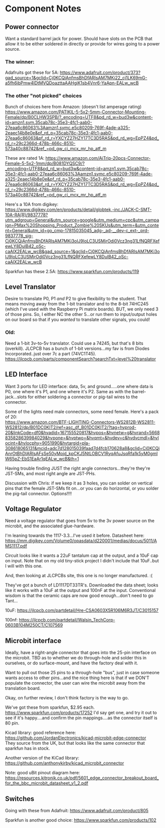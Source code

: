 # Component Notes

## Power connector

Want a standard barrel jack for power.  Should have slots on the PCB that allow it to be either soldered in directly or provide for wires going to a power source.

### The winner:
Adafruits got these for 5A:
https://www.adafruit.com/product/373?gad_source=1&gclid=Cj0KCQiAnfmsBhDfARIsAM7MKi22_cj1LK69mG-a5fh6ibPmw4IDtMVQDoazttaAAHgiK1sb4Vnr6-YaApn-EALw_wcB

### The other "not picked" choices
Bunch of choices here from Amazon:
(doesn't list amperage rating)
https://www.amazon.com/PATIKIL-5-5x2-5mm-Connector-Mounting-Female/dp/B0CLHW3SPB/?_encoding=UTF8&pd_rd_w=bud3w&content-id=amzn1.sym.35cab78c-35e3-4fc1-aab0-27eaa6c86063%3Aamzn1.symc.e5c80209-769f-4ade-a325-2eaec14b8e0e&pf_rd_p=35cab78c-35e3-4fc1-aab0-27eaa6c86063&pf_rd_r=YXCYZ27HZY17TC3D5RAS&pd_rd_wg=EpPZ4&pd_rd_r=29c2366d-478b-466c-8510-573a40c88742&ref_=pd_gw_ci_mcx_mr_hp_atf_m

These are rated 1A:
https://www.amazon.com/AiTrip-20pcs-Connector-Female-5-5x2-1mm/dp/B081DYQSC9/?_encoding=UTF8&pd_rd_w=bud3w&content-id=amzn1.sym.35cab78c-35e3-4fc1-aab0-27eaa6c86063%3Aamzn1.symc.e5c80209-769f-4ade-a325-2eaec14b8e0e&pf_rd_p=35cab78c-35e3-4fc1-aab0-27eaa6c86063&pf_rd_r=YXCYZ27HZY17TC3D5RAS&pd_rd_wg=EpPZ4&pd_rd_r=29c2366d-478b-466c-8510-573a40c88742&ref_=pd_gw_ci_mcx_mr_hp_atf_m

Here's a 10A from digikey:
https://www.digikey.com/en/products/detail/globtek,-inc./JACK-C-SMT-10A-RA(R)/9837778?utm_adgroup=General&utm_source=google&utm_medium=cpc&utm_campaign=PMax%20Shopping_Product_Zombie%20SKUs&utm_term=&utm_content=General&utm_id=go_cmp-17815035045_adg-_ad-__dev-c_ext-_prd-9837778_sig-Cj0KCQiAnfmsBhDfARIsAM7MKi3oIJ9IoLC3USMjrOdi0Vcz3ng31LfNQRFXefewLY8DuIB42_oSc-caAlX2EALw_wcB&gad_source=1&gclid=Cj0KCQiAnfmsBhDfARIsAM7MKi3oIJ9IoLC3USMjrOdi0Vcz3ng31LfNQRFXefewLY8DuIB42_oSc-caAlX2EALw_wcB

Sparkfun has these 2.5A:
https://www.sparkfun.com/products/119

## Level Translator
Desire to translate P0, P1 *and* P2 to give flexibility to the student.  That means moving away from the 1-bit translator and to the 8-bit 74HC245 (which I've used with the Raspberry Pi matrix boards).  BUT, we only need 3 of those pins.  So, I either NC the other 5...or run them to input/output holes on our board so that if you *wanted* to translate other signals, you could!

### Old:
Need a 1-bit 3v-to-5v translator.  Could use a 74245, but that's 8 bits (overkill).  JLCPCB has a bunch of 1-bit versions...my fav is from Diodes Incorporated..just over 7c a part (74VC1T45).  
https://jlcpcb.com/parts/componentSearch?searchTxt=level%20translator


## LED Interface
Want 3 ports for LED interface:  data, 5v, and ground.....one where data is P0, one where it's P1, and one where it's P2.  Same as with the barrel-jack...slots for either soldering a connector or pig-tail wires to the connector.

Some of the lights need male connectors, some need female.  Here's a pack of 20:  
https://www.amazon.com/BTF-LIGHTING-Connectors-WS2812B-WS2811-WS2812/dp/B01DC0KIT2/ref=asc_df_B01DC0KIT2/?tag=hyprod-20&linkCode=df0&hvadid=167155520817&hvpos=&hvnetw=g&hvrand=5668835828639984029&hvpone=&hvptwo=&hvqmt=&hvdev=c&hvdvcmdl=&hvlocint=&hvlocphy=9051990&hvtargid=pla-308618065131&mcid=adc7d128015039faad7d4fcb170628a8&gclid=Cj0KCQiAnrOtBhDIARIsAFsSe50yMojd_kpCKJ5NtLOBCV1RyqAfuJsqRfa1k5yM0gmIW65pZ-EbS1EaAr1qEALw_wcB&th=1

Having trouble finding JUST the right angle connectors...they're they're JST-SMs, and most right angle are JST-PHs.  

Discussion with Chris:  if we keep it as 3 holes, you can solder on vertical pins that the female JST-SMs fit on...or you can do horizontal, or you solder the pig-tail connector.  Options!!!!

## Voltage Regulator
Need a voltage regulator that goes from 5v to the 3v power source on the microbit, and the associated glue-hardware.

I'm leaning towards the 1117-3.3...I've used it before.  Datasheet here:
https://mm.digikey.com/Volume0/opasdata/d220001/medias/docus/5011/AMS1117.pdf

Circuit looks like it wants a 22uF tantalum cap at the output, and a 10uF cap on input.  Note that on my old tiny-stick project I didn't include that 10uF..but I will with this one.

And, then looking at JLCPCBs site, this one is no longer manufactured.  :(

They've got a bunch of LD1117DT33TR's.  Downloaded the data sheet; looks like it works with a 10uF at the output and 100nF at the input.  Conventional wisdom is that the ceramic caps are now good enough...don't need to go Tant...

10uF:
https://jlcpcb.com/partdetail/Hre-CSA0603X5R106M6R3JT/C3015157  

100nf:
https://jlcpcb.com/partdetail/Walsin_TechCorp-0603B104M250CT/C107569  


## Microbit interface
Ideally, have a right-angle connector that goes into the 25-pin interface on the microbit.  TBD as to whether we do through-hole and solder this in ourselves, or do surface-mount, and have the factory deal with it.

Want to pull out those 25 pins to a through-hole "bus", just in case someone wants access to other pins...and the nice thing here is that if we DON'T populate the connector, the user can wire the microbit away from the translation board.

Okay, on further review, I don't think factory is the way to go.

We've got these from sparkfun, $2.95 each.
https://www.sparkfun.com/products/17252
I'd say get one, and try it out to see if it's happy....and confirm the pin mappings....as the connector itself is 80 pin.

Kicad library:  good reference here:  https://github.com/JordanElectronics/kicad-microbit-edge-connector  
They source from the UK, but that looks like the same connector that sparkfun has in stock.

Another version of the KiCad library:
https://github.com/anthonykirby/kicad_microbit_connector

Note:  good uBit pinout diagram here:
https://resources.kitronik.co.uk/pdf/5601_edge_connector_breakout_board_for_the_bbc_microbit_datasheet_v1_2.pdf


## Switches
Going with these from Adafruit:
https://www.adafruit.com/product/805

Sparkfun is another good choice:
https://www.sparkfun.com/products/102




